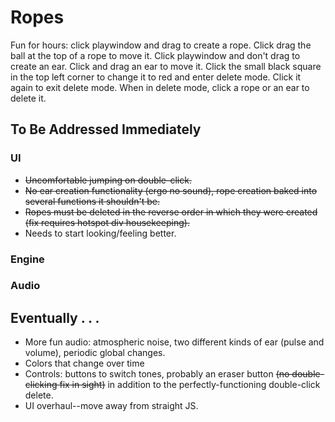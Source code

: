 # Ropes

Fun for hours: click playwindow and drag to create a rope. Click drag the ball at the top of a rope to move it. Click playwindow and don't drag to create an ear. Click and drag an ear to move it. Click the small black square in the top left corner to change it to red and enter delete mode. Click it again to exit delete mode. When in delete mode, click a rope or an ear to delete it. 

## To Be Addressed Immediately

### UI
* ~~Uncomfortable jumping on double-click.~~
* ~~No ear creation functionality (ergo no sound), rope creation baked into several functions it shouldn't be.~~ 
* ~~Ropes must be deleted in the reverse order in which they were created (fix requires hotspot div housekeeping).~~
* Needs to start looking/feeling better.

### Engine
### Audio

## Eventually . . .
* More fun audio: atmospheric noise, two different kinds of ear (pulse and volume), periodic global changes.
* Colors that change over time
* Controls: buttons to switch tones, probably an eraser button ~~(no double-clicking fix in sight)~~ in addition to the perfectly-functioning double-click delete. 
* UI overhaul--move away from straight JS. 


